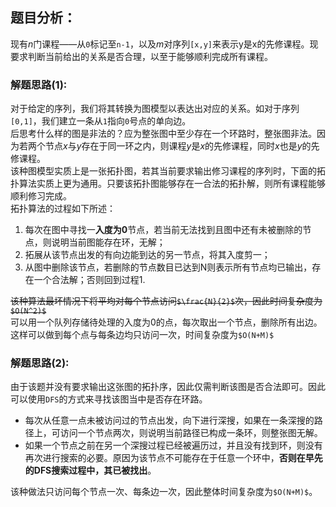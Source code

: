 ## 题目分析：
现有*n*门课程——从`0`标记至`n-1`，以及*m*对序列`[x,y]`来表示y是x的先修课程。现要求判断当前给出的关系是否合理，以至于能够顺利完成所有课程。

### 解题思路(1): 
对于给定的序列，我们将其转换为图模型以表达出对应的关系。如对于序列`[0,1]`，我们建立一条从`1`指向`0`号点的单向边。  
后思考什么样的图是非法的？应为整张图中至少存在一个环路时，整张图非法。因为若两个节点*x*与*y*存在于同一环之内，则课程*y*是*x*的先修课程，同时*x*也是*y*的先修课程。  
该种图模型实质上是一张拓扑图，若其当前要求输出修习课程的序列时，下面的拓扑算法实质上更为通用。只要该拓扑图能够存在一合法的拓扑解，则所有课程能够顺利修习完成。  
拓扑算法的过程如下所述：  
1. 每次在图中寻找一**入度为0**节点，若当前无法找到且图中还有未被删除的节点，则说明当前图能存在环，无解；
2. 拓展从该节点出发的有向边能到达的另一节点，将其入度剪一；
3. 从图中删除该节点，若删除的节点数目已达到N则表示所有节点均已输出，存在一个合法解；否则回到过程1.   


~~该种算法最坏情况下将平均对每个节点访问`$\frac{N}{2}$`次，因此时间复杂度为`$O(N^2)$`~~  
可以用一个队列存储待处理的入度为0的点，每次取出一个节点，删除所有出边。这样可以做到每个点与每条边均只访问一次，时间复杂度为`$O(N+M)$`
### 解题思路(2):   
由于该题并没有要求输出这张图的拓扑序，因此仅需判断该图是否合法即可。因此可以使用`DFS`的方式来寻找该图当中是否存在环路。  
+ 每次从任意一点未被访问过的节点出发，向下进行深搜，如果在一条深搜的路径上，可访问一个节点两次，则说明当前路径已构成一条环，则整张图无解。  
+ 如果一个节点之前在另一个深搜过程已经被遍历过，并且没有找到环，则没有再次进行搜索的必要。原因为该节点不可能存在于任意一个环中，**否则在早先的DFS搜索过程中，其已被找出**。  

该种做法只访问每个节点一次、每条边一次，因此整体时间复杂度为`$O(N+M)$`。
